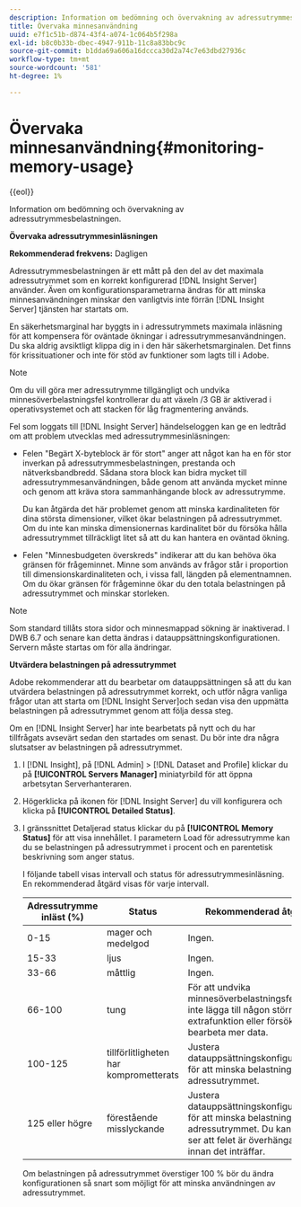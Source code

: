 ```yaml
---
description: Information om bedömning och övervakning av adressutrymmesbelastningen.
title: Övervaka minnesanvändning
uuid: e7f1c51b-d874-43f4-a074-1c064b5f298a
exl-id: b8c0b33b-dbec-4947-911b-11c8a83bbc9c
source-git-commit: b1dda69a606a16dccca30d2a74c7e63dbd27936c
workflow-type: tm+mt
source-wordcount: '581'
ht-degree: 1%

---
```


# Övervaka minnesanvändning{#monitoring-memory-usage}

{{eol}}

Information om bedömning och övervakning av adressutrymmesbelastningen.

**Övervaka adressutrymmesinläsningen**

**Rekommenderad frekvens:** Dagligen

Adressutrymmesbelastningen är ett mått på den del av det maximala adressutrymmet som en korrekt konfigurerad [!DNL Insight Server] använder. Även om konfigurationsparametrarna ändras för att minska minnesanvändningen minskar den vanligtvis inte förrän [!DNL Insight Server] tjänsten har startats om.

En säkerhetsmarginal har byggts in i adressutrymmets maximala inläsning för att kompensera för oväntade ökningar i adressutrymmesanvändningen. Du ska aldrig avsiktligt klippa dig in i den här säkerhetsmarginalen. Det finns för krissituationer och inte för stöd av funktioner som lagts till i Adobe.

>[!NOTE]
>
>Om du vill göra mer adressutrymme tillgängligt och undvika minnesöverbelastningsfel kontrollerar du att växeln /3 GB är aktiverad i operativsystemet och att stacken för låg fragmentering används.

Fel som loggats till [!DNL Insight Server] händelseloggen kan ge en ledtråd om att problem utvecklas med adressutrymmesinläsningen:

* Felen &quot;Begärt X-byteblock är för stort&quot; anger att något kan ha en för stor inverkan på adressutrymmesbelastningen, prestanda och nätverksbandbredd. Sådana stora block kan bidra mycket till adressutrymmesanvändningen, både genom att använda mycket minne och genom att kräva stora sammanhängande block av adressutrymme.

   Du kan åtgärda det här problemet genom att minska kardinaliteten för dina största dimensioner, vilket ökar belastningen på adressutrymmet. Om du inte kan minska dimensionernas kardinalitet bör du försöka hålla adressutrymmet tillräckligt litet så att du kan hantera en oväntad ökning.
* Felen &quot;Minnesbudgeten överskreds&quot; indikerar att du kan behöva öka gränsen för frågeminnet. Minne som används av frågor står i proportion till dimensionskardinaliteten och, i vissa fall, längden på elementnamnen. Om du ökar gränsen för frågeminne ökar du den totala belastningen på adressutrymmet och minskar storleken.

>[!NOTE]
>
>Som standard tillåts stora sidor och minnesmappad sökning är inaktiverad. I DWB 6.7 och senare kan detta ändras i datauppsättningskonfigurationen. Servern måste startas om för alla ändringar.

**Utvärdera belastningen på adressutrymmet**

Adobe rekommenderar att du bearbetar om datauppsättningen så att du kan utvärdera belastningen på adressutrymmet korrekt, och utför några vanliga frågor utan att starta om [!DNL Insight Server]och sedan visa den uppmätta belastningen på adressutrymmet genom att följa dessa steg.

Om en [!DNL Insight Server] har inte bearbetats på nytt och du har tillfrågats avsevärt sedan den startades om senast. Du bör inte dra några slutsatser av belastningen på adressutrymmet.

1. I [!DNL Insight], på [!DNL Admin] > [!DNL Dataset and Profile] klickar du på **[!UICONTROL Servers Manager]** miniatyrbild för att öppna arbetsytan Serverhanteraren.
1. Högerklicka på ikonen för [!DNL Insight Server] du vill konfigurera och klicka på **[!UICONTROL Detailed Status]**.
1. I gränssnittet Detaljerad status klickar du på **[!UICONTROL Memory Status]** för att visa innehållet. I parametern Load för adressutrymme kan du se belastningen på adressutrymmet i procent och en parentetisk beskrivning som anger status.

   I följande tabell visas intervall och status för adressutrymmesinläsning. En rekommenderad åtgärd visas för varje intervall.

   | Adressutrymme inläst (%) | Status | Rekommenderad åtgärd |
   |---|---|---|
   | 0-15 | mager och medelgod | Ingen. |
   | 15-33 | ljus | Ingen. |
   | 33-66 | måttlig | Ingen. |
   | 66-100 | tung | För att undvika minnesöverbelastningsfel bör du inte lägga till någon större extrafunktion eller försöka att bearbeta mer data. |
   | 100-125 | tillförlitligheten har komprometterats | Justera datauppsättningskonfigurationen för att minska belastningen på adressutrymmet. |
   | 125 eller högre | förestående misslyckande | Justera datauppsättningskonfigurationen för att minska belastningen på adressutrymmet. Du kanske inte ser att felet är överhängande innan det inträffar. |

   Om belastningen på adressutrymmet överstiger 100 % bör du ändra konfigurationen så snart som möjligt för att minska användningen av adressutrymmet.
